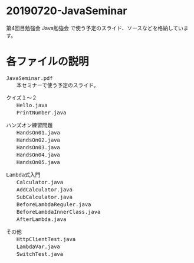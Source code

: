 # 20190720-JavaSeminar

第4回目勉強会 Java勉強会 で使う予定のスライド、ソースなどを格納しています。

# 各ファイルの説明

<pre>
JavaSeminar.pdf
　　本セミナーで使う予定のスライド。
</pre>

<pre>
クイズ１～２
　　Hello.java
　　PrintNumber.java
</pre>

<pre>
ハンズオン練習問題
　　HandsOn01.java
　　HandsOn02.java
　　HandsOn03.java
　　HandsOn04.java
　　HandsOn05.java
</pre>

<pre>
Lambda式入門
　　Calculator.java 
　　AddCalculator.java 
　　SubCalculator.java 
　　BeforeLambdaReguler.java 
　　BeforeLambdaInnerClass.java 
　　AfterLambda.java 
</pre>

<pre>
その他
　　HttpClientTest.java 
　　LambdaVar.java 
　　SwitchTest.java 
</pre>


